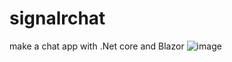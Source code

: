 # signalrchat
 make a chat app with .Net core and Blazor
 ![image](https://user-images.githubusercontent.com/64663453/154139796-ff39c3df-12e1-44a4-b25c-4db6c58cd8c9.png)

